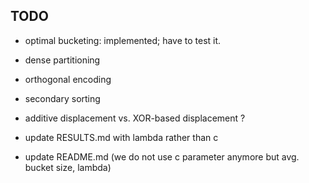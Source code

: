 TODO
----

- optimal bucketing: implemented; have to test it.

- dense partitioning

- orthogonal encoding

- secondary sorting

- additive displacement vs. XOR-based displacement ?

- update RESULTS.md with lambda rather than c

- update README.md (we do not use c parameter anymore but avg. bucket size, lambda)